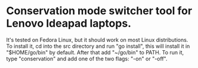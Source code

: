 # Conservation mode switcher tool for Lenovo Ideapad laptops.
It's tested on Fedora Linux, but it should work on most Linux distributions.
To install it, cd into the src directory and run "go install", this will install it in "$HOME/go/bin" by default.
After that add "~/go/bin" to PATH.
To run it, type "conservation" and add one of the two flags: "-on" or "-off".
